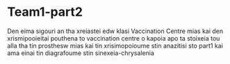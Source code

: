 # Team1-part2

Den eima sigouri an tha xreiastei edw klasi Vaccination Centre mias kai den xrismipooieitai pouthena to vaccination centre o kapoia apo ta stoixeia tou alla tha tin prosthesw mias kai tin xrisimopoioume stin anazitisi sto part1 kai ama einai tin diagrafoume stin sinexeia-chrysalenia